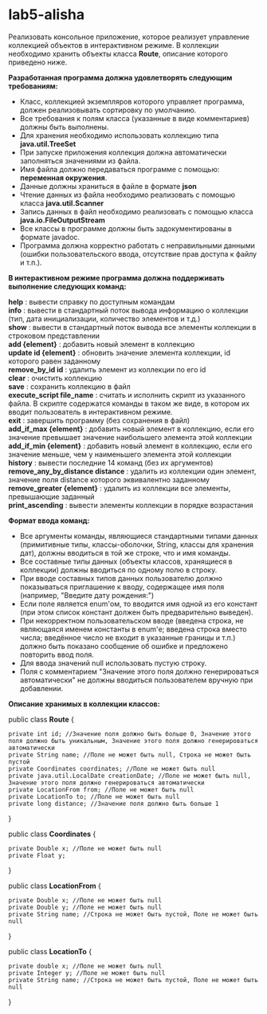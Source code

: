 # lab5-alisha
Реализовать консольное приложение, которое реализует управление коллекцией объектов в интерактивном режиме. В коллекции необходимо хранить объекты класса **Route**, описание которого приведено ниже.

**Разработанная программа должна удовлетворять следующим требованиям:**

* Класс, коллекцией экземпляров которого управляет программа, должен реализовывать сортировку по умолчанию.  
* Все требования к полям класса (указанные в виде комментариев) должны быть выполнены.  
* Для хранения необходимо использовать коллекцию типа **java.util.TreeSet**  
* При запуске приложения коллекция должна автоматически заполняться значениями из файла.  
* Имя файла должно передаваться программе с помощью: **переменная окружения**.  
* Данные должны храниться в файле в формате **json**  
* Чтение данных из файла необходимо реализовать с помощью класса **java.util.Scanner**  
* Запись данных в файл необходимо реализовать с помощью класса **java.io.FileOutputStream**  
* Все классы в программе должны быть задокументированы в формате javadoc.  
* Программа должна корректно работать с неправильными данными (ошибки пользовательского ввода, отсутствие прав доступа к файлу и т.п.).

**В интерактивном режиме программа должна поддерживать выполнение следующих команд:**

**help** : вывести справку по доступным командам  
**info** : вывести в стандартный поток вывода информацию о коллекции (тип, дата инициализации, количество элементов и т.д.)  
**show** : вывести в стандартный поток вывода все элементы коллекции в строковом представлении  
**add {element}** : добавить новый элемент в коллекцию  
**update id {element}** : обновить значение элемента коллекции, id которого равен заданному  
**remove_by_id id** : удалить элемент из коллекции по его id  
**clear** : очистить коллекцию  
**save** : сохранить коллекцию в файл  
**execute_script file_name** : считать и исполнить скрипт из указанного файла. В скрипте содержатся команды в таком же виде, в котором их вводит пользователь в интерактивном режиме.  
**exit** : завершить программу (без сохранения в файл)  
**add_if_max {element}** : добавить новый элемент в коллекцию, если его значение превышает значение наибольшего элемента этой коллекции  
**add_if_min {element}** : добавить новый элемент в коллекцию, если его значение меньше, чем у наименьшего элемента этой коллекции  
**history** : вывести последние 14 команд (без их аргументов)  
**remove_any_by_distance distance** : удалить из коллекции один элемент, значение поля distance которого эквивалентно заданному  
**remove_greater {element}** : удалить из коллекции все элементы, превышающие заданный  
**print_ascending** : вывести элементы коллекции в порядке возрастания  

**Формат ввода команд:**

* Все аргументы команды, являющиеся стандартными типами данных (примитивные типы, классы-оболочки, String, классы для хранения дат), должны вводиться в той же строке, что и имя команды.  
* Все составные типы данных (объекты классов, хранящиеся в коллекции) должны вводиться по одному полю в строку.  
* При вводе составных типов данных пользователю должно показываться приглашение к вводу, содержащее имя поля (например, "Введите дату рождения:")  
* Если поле является enum'ом, то вводится имя одной из его констант (при этом список констант должен быть предварительно выведен).  
* При некорректном пользовательском вводе (введена строка, не являющаяся именем константы в enum'е; введена строка вместо числа; введённое число не входит в указанные границы и т.п.) должно быть показано сообщение об ошибке и предложено повторить ввод поля.  
* Для ввода значений null использовать пустую строку.  
* Поля с комментарием "Значение этого поля должно генерироваться автоматически" не должны вводиться пользователем вручную при добавлении.  

**Описание хранимых в коллекции классов:**

public class **Route** {

    private int id; //Значение поля должно быть больше 0, Значение этого поля должно быть уникальным, Значение этого поля должно генерироваться автоматически
    private String name; //Поле не может быть null, Строка не может быть пустой  
    private Coordinates coordinates; //Поле не может быть null  
    private java.util.LocalDate creationDate; //Поле не может быть null, Значение этого поля должно генерироваться автоматически  
    private LocationFrom from; //Поле не может быть null  
    private LocationTo to; //Поле не может быть null  
    private long distance; //Значение поля должно быть больше 1  
}

public class **Coordinates** {  

    private Double x; //Поле не может быть null  
    private Float y;
}

public class **LocationFrom** {  

    private Double x; //Поле не может быть null  
    private Double y; //Поле не может быть null  
    private String name; //Строка не может быть пустой, Поле не может быть null
}

public class **LocationTo** {

    private double x; //Поле не может быть null  
    private Integer y; //Поле не может быть null  
    private String name; //Строка не может быть пустой, Поле не может быть null
}
